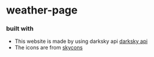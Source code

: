 # weather-page
### built with
* This website is made by using darksky api [darksky api](https://darksky.net/dev)
* The icons are from [skycons](https://github.com/darkskyapp/skycons)

